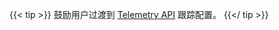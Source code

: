---
---
{{< tip >}}
鼓励用户过渡到 [Telemetry API](/zh/docs/tasks/observability/telemetry/) 跟踪配置。
{{</ tip >}}